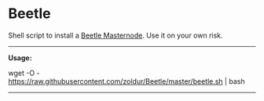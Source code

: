 # Beetle
Shell script to install a [Beetle Masternode](http://www.beetlecoin.io/). Use it on your own risk.  

***
<strong>Usage:</strong>  

wget -O - https://raw.githubusercontent.com/zoldur/Beetle/master/beetle.sh | bash  
***
